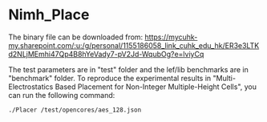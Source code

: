 # Nimh_Place

The binary file can be downloaded from: https://mycuhk-my.sharepoint.com/:u:/g/personal/1155186058_link_cuhk_edu_hk/ER3e3LTKd2NLjMEmhi47Qp4B8hYeVady7-pV2Jd-WqubOg?e=lviyCq

The test parameters are in "test" folder and the lef/lib benchmarks are in "benchmark" folder. To reproduce the experimental results in "Multi-Electrostatics Based Placement for Non-Integer Multiple-Height Cells", you can run the following command:

```
./Placer /test/opencores/aes_128.json
```
